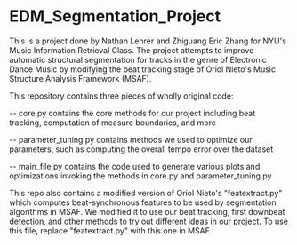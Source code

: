# EDM_Segmentation_Project
This is a project done by Nathan Lehrer and Zhiguang Eric Zhang for NYU's Music Information Retrieval Class. The project attempts to improve automatic structural segmentation for tracks in the genre of Electronic Dance Music by modifying the beat tracking stage of Oriol Nieto's Music Structure Analysis Framework (MSAF).

This repository contains three pieces of wholly original code:

-- core.py contains the core methods for our project including beat tracking, computation of measure boundaries, and more

-- parameter_tuning.py contains methods we used to optimize our parameters, such as computing the overall tempo error over the dataset

-- main_file.py contains the code used to generate various plots and optimizations invoking the methods in core.py and parameter_tuning.py

This repo also contains a modified version of Oriol Nieto's "featextract.py" which computes beat-synchronous features to be used by segmentation algorithms in MSAF. We modified it to use our beat tracking, first downbeat detection, and other methods to try out different ideas in our project. To use this file, replace "featextract.py" with this one in MSAF.
